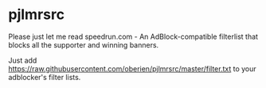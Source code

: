 # pjlmrsrc

Please just let me read speedrun.com - An AdBlock-compatible filterlist that blocks all the supporter and winning banners.

Just add https://raw.githubusercontent.com/oberien/pjlmrsrc/master/filter.txt to your adblocker's filter lists.
